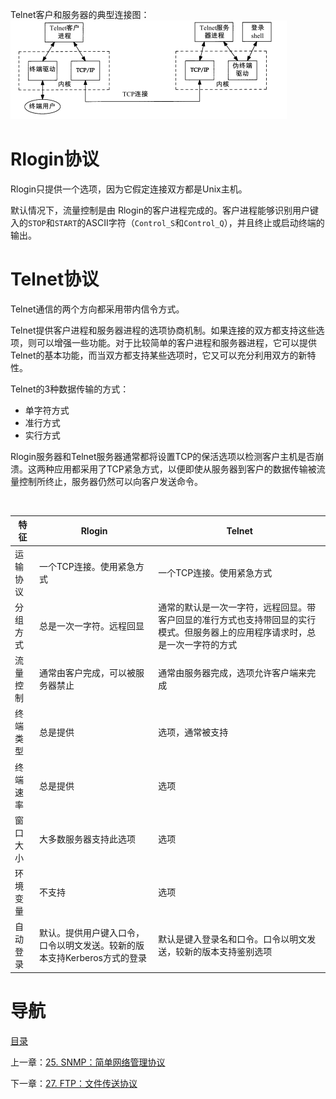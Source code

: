 Telnet客户和服务器的典型连接图：
![](img/chap26/img0.png)

# Rlogin协议

Rlogin只提供一个选项，因为它假定连接双方都是Unix主机。

默认情况下，流量控制是由 Rlogin的客户进程完成的。客户进程能够识别用户键入的`STOP`和`START`的ASCII字符（`Control_S`和`Control_Q`），并且终止或启动终端的输出。

# Telnet协议

Telnet通信的两个方向都采用带内信令方式。

Telnet提供客户进程和服务器进程的选项协商机制。如果连接的双方都支持这些选项，则可以增强一些功能。对于比较简单的客户进程和服务器进程，它可以提供Telnet的基本功能，而当双方都支持某些选项时，它又可以充分利用双方的新特性。

Telnet的3种数据传输的方式：

- 单字符方式
- 准行方式
- 实行方式

Rlogin服务器和Telnet服务器通常都将设置TCP的保活选项以检测客户主机是否崩溃。这两种应用都采用了TCP紧急方式，以便即使从服务器到客户的数据传输被流量控制所终止，服务器仍然可以向客户发送命令。

 

| 特征   | Rlogin                                   | Telnet                                   |
| ---- | ---------------------------------------- | ---------------------------------------- |
| 运输协议 | 一个TCP连接。使用紧急方式                           | 一个TCP连接。使用紧急方式                           |
| 分组方式 | 总是一次一字符。远程回显                             | 通常的默认是一次一字符，远程回显。带客户回显的准行方式也支持带回显的实行模式。但服务器上的应用程序请求时，总是一次一字符的方式 |
| 流量控制 | 通常由客户完成，可以被服务器禁止                         | 通常由服务器完成，选项允许客户端来完成                      |
| 终端类型 | 总是提供                                     | 选项，通常被支持                                 |
| 终端速率 | 总是提供                                     | 选项                                       |
| 窗口大小 | 大多数服务器支持此选项                              | 选项                                       |
| 环境变量 | 不支持                                      | 选项                                       |
| 自动登录 | 默认。提供用户键入口令，口令以明文发送。较新的版本支持Kerberos方式的登录 | 默认是键入登录名和口令。口令以明文发送，较新的版本支持鉴别选项          |

# 导航

[目录](README.md)

上一章：[25. SNMP：简单网络管理协议](25. SNMP：简单网络管理协议.md)

下一章：[27. FTP：文件传送协议](27. FTP：文件传送协议.md)
